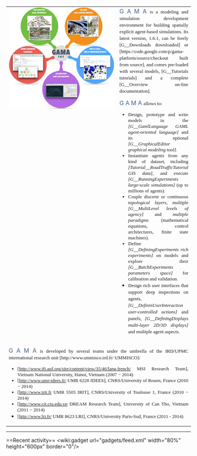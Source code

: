 <table border="0" width="100%" cellspacing="20">
<tr>
<td align="right" width="521px" valign="top">
<img width="521px" src="images/splash/gama_front3.jpg"/> 
</td>
<td align="justify" valign="top">
<font size="3" color="#42618F">G A M A </font><font face="verdana" size="2" > is a modeling and simulation development environment for building spatially explicit agent-based simulations. Its latest version, 1.6.1, can be freely [G__Downloads downloaded] or [https://code.google.com/p/gama-platform/source/checkout built from source], and comes pre-loaded with several models, [G__Tutorials tutorials] and a complete [G__Overview on-line documentation].</font>
<p/> 
<font size="3" color="#42618F">G A M A </font><font face="verdana" size="2" > allows to:

 * Design, prototype and write models in the *[G__GamlLanguage GAML agent-oriented language]* and its optional *[G__GraphicalEditor graphical modeling tool]*.
 * Instantiate agents from any kind of dataset, including *[Tutorial__RoadTrafficTutorial GIS data]*, and execute *[G__RunningExperiments large-scale simulations]* (up to millions of agents). 
 * Couple discrete or continuous *topological layers*, multiple *[G__MultiLevel levels of agency]* and *multiple paradigms* (mathematical equations, control architectures, finite state machines).
 * Define *[G__DefiningExperiments rich experiments]* on models and explore their *[G__BatchExperiments parameters space]* for calibration and validation.
 * Design rich user interfaces that support deep inspections on agents, *[G__DefininUserInteraction user-controlled actions]* and panels, *[G__DefiningDisplays multi-layer 2D/3D displays]* and multiple agent aspects.</font>
</td>
</tr>

<tr>
<td colspan="2" align="justify" >
<p/>
<font size="3" color="#42618F">G A M A </font><font face="verdana" size="2" > is developed by several teams under the umbrella of the IRD/UPMC international research unit [http://www.ummisco.ird.fr/ UMMISCO]:

  * [http://www.ifi.auf.org/site/content/view/35/46/lang,french/ MSI Research Team], Vietnam National University, Hanoi, Vietnam (2007 − 2014)
  * [http://www.umr-idees.fr/ UMR 6228 IDEES], CNRS/University of Rouen, France (2010 − 2014)
  * [http://www.irit.fr UMR 5505 IRIT], CNRS/University of Toulouse 1, France (2010 − 2014)
  * [http://www.cit.ctu.edu.vn DREAM Research Team], University of Can Tho, Vietnam (2011 − 2014)
  * [http://www.lri.fr/ UMR 8623 LRI], CNRS/University Paris-Sud, France (2011 - 2014)</font>
</td>
</tr>
</table>


------
==Recent activity==
<wiki:gadget url="gadgets/feed.xml" width="80%"  height="600px" border="0"/>